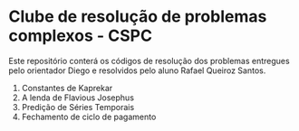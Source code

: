 # Clube de resolução de problemas complexos - CSPC

Este repositório conterá os códigos de resolução dos problemas entregues pelo orientador Diego e resolvidos pelo aluno Rafael Queiroz Santos.

1. Constantes de Kaprekar
2. A lenda de Flavious Josephus
3. Predição de Séries Temporais
4. Fechamento de ciclo de pagamento